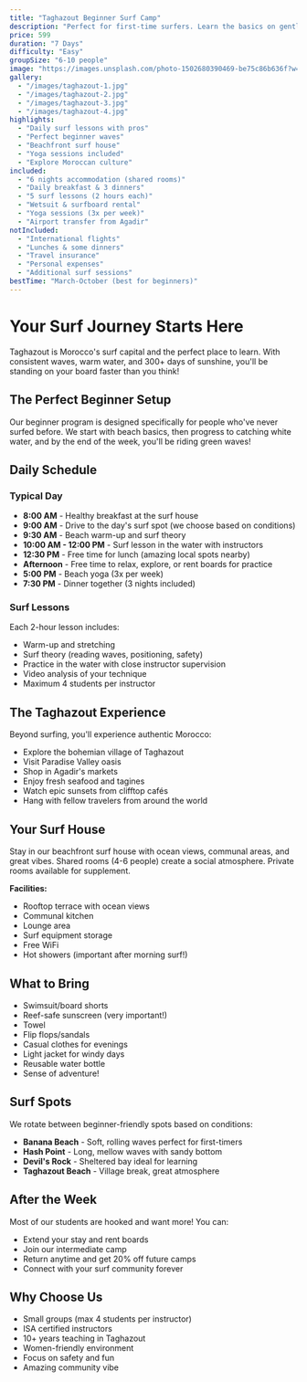 ```yaml
---
title: "Taghazout Beginner Surf Camp"
description: "Perfect for first-time surfers. Learn the basics on gentle waves with experienced instructors in Morocco's surf capital."
price: 599
duration: "7 Days"
difficulty: "Easy"
groupSize: "6-10 people"
image: "https://images.unsplash.com/photo-1502680390469-be75c86b636f?w=800&auto=format&fit=crop&q=80"
gallery:
  - "/images/taghazout-1.jpg"
  - "/images/taghazout-2.jpg"
  - "/images/taghazout-3.jpg"
  - "/images/taghazout-4.jpg"
highlights:
  - "Daily surf lessons with pros"
  - "Perfect beginner waves"
  - "Beachfront surf house"
  - "Yoga sessions included"
  - "Explore Moroccan culture"
included:
  - "6 nights accommodation (shared rooms)"
  - "Daily breakfast & 3 dinners"
  - "5 surf lessons (2 hours each)"
  - "Wetsuit & surfboard rental"
  - "Yoga sessions (3x per week)"
  - "Airport transfer from Agadir"
notIncluded:
  - "International flights"
  - "Lunches & some dinners"
  - "Travel insurance"
  - "Personal expenses"
  - "Additional surf sessions"
bestTime: "March-October (best for beginners)"
---
```


# Your Surf Journey Starts Here

Taghazout is Morocco's surf capital and the perfect place to learn. With consistent waves, warm water, and 300+ days of sunshine, you'll be standing on your board faster than you think!

## The Perfect Beginner Setup

Our beginner program is designed specifically for people who've never surfed before. We start with beach basics, then progress to catching white water, and by the end of the week, you'll be riding green waves!

## Daily Schedule

### Typical Day
- **8:00 AM** - Healthy breakfast at the surf house
- **9:00 AM** - Drive to the day's surf spot (we choose based on conditions)
- **9:30 AM** - Beach warm-up and surf theory
- **10:00 AM - 12:00 PM** - Surf lesson in the water with instructors
- **12:30 PM** - Free time for lunch (amazing local spots nearby)
- **Afternoon** - Free time to relax, explore, or rent boards for practice
- **5:00 PM** - Beach yoga (3x per week)
- **7:30 PM** - Dinner together (3 nights included)

### Surf Lessons
Each 2-hour lesson includes:
- Warm-up and stretching
- Surf theory (reading waves, positioning, safety)
- Practice in the water with close instructor supervision
- Video analysis of your technique
- Maximum 4 students per instructor

## The Taghazout Experience

Beyond surfing, you'll experience authentic Morocco:
- Explore the bohemian village of Taghazout
- Visit Paradise Valley oasis
- Shop in Agadir's markets
- Enjoy fresh seafood and tagines
- Watch epic sunsets from clifftop cafés
- Hang with fellow travelers from around the world

## Your Surf House

Stay in our beachfront surf house with ocean views, communal areas, and great vibes. Shared rooms (4-6 people) create a social atmosphere. Private rooms available for supplement.

**Facilities:**
- Rooftop terrace with ocean views
- Communal kitchen
- Lounge area
- Surf equipment storage
- Free WiFi
- Hot showers (important after morning surf!)

## What to Bring

- Swimsuit/board shorts
- Reef-safe sunscreen (very important!)
- Towel
- Flip flops/sandals
- Casual clothes for evenings
- Light jacket for windy days
- Reusable water bottle
- Sense of adventure!

## Surf Spots

We rotate between beginner-friendly spots based on conditions:
- **Banana Beach** - Soft, rolling waves perfect for first-timers
- **Hash Point** - Long, mellow waves with sandy bottom
- **Devil's Rock** - Sheltered bay ideal for learning
- **Taghazout Beach** - Village break, great atmosphere

## After the Week

Most of our students are hooked and want more! You can:
- Extend your stay and rent boards
- Join our intermediate camp
- Return anytime and get 20% off future camps
- Connect with your surf community forever

## Why Choose Us

- Small groups (max 4 students per instructor)
- ISA certified instructors
- 10+ years teaching in Taghazout
- Women-friendly environment
- Focus on safety and fun
- Amazing community vibe

